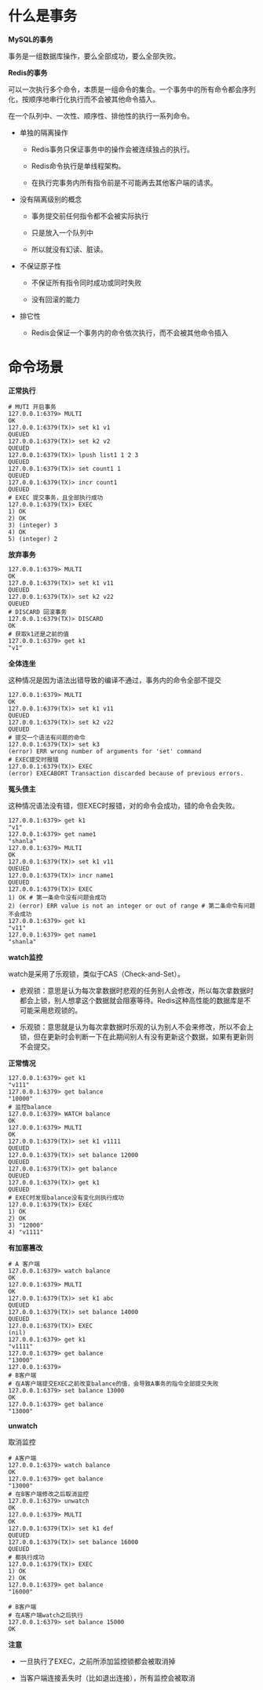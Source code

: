 # 什么是事务

**MySQL的事务**

事务是一组数据库操作，要么全部成功，要么全部失败。

**Redis的事务**

可以一次执行多个命令，本质是一组命令的集合。一个事务中的所有命令都会序列化，按顺序地串行化执行而不会被其他命令插入。

在一个队列中、一次性、顺序性、排他性的执行一系列命令。

- 单独的隔离操作
  
  - Redis事务只保证事务中的操作会被连续独占的执行。
  
  - Redis命令执行是单线程架构。
  
  - 在执行完事务内所有指令前是不可能再去其他客户端的请求。

- 没有隔离级别的概念
  
  - 事务提交前任何指令都不会被实际执行
  
  - 只是放入一个队列中
  
  - 所以就没有幻读、脏读。

- 不保证原子性
  
  - 不保证所有指令同时成功或同时失败
  
  - 没有回滚的能力

- 排它性
  
  - Redis会保证一个事务内的命令依次执行，而不会被其他命令插入

# 命令场景

**正常执行**

```shell
# MUTI 开启事务
127.0.0.1:6379> MULTI
OK
127.0.0.1:6379(TX)> set k1 v1
QUEUED
127.0.0.1:6379(TX)> set k2 v2
QUEUED
127.0.0.1:6379(TX)> lpush list1 1 2 3
QUEUED
127.0.0.1:6379(TX)> set count1 1
QUEUED
127.0.0.1:6379(TX)> incr count1
QUEUED
# EXEC 提交事务，且全部执行成功
127.0.0.1:6379(TX)> EXEC
1) OK
2) OK
3) (integer) 3
4) OK
5) (integer) 2
```

**放弃事务**

```shell
127.0.0.1:6379> MULTI
OK
127.0.0.1:6379(TX)> set k1 v11
QUEUED
127.0.0.1:6379(TX)> set k2 v22
QUEUED
# DISCARD 回滚事务
127.0.0.1:6379(TX)> DISCARD
OK
# 获取k1还是之前的值
127.0.0.1:6379> get k1
"v1"
```

**全体连坐**

这种情况是因为语法出错导致的编译不通过，事务内的命令全部不提交

```shell
127.0.0.1:6379> MULTI
OK
127.0.0.1:6379(TX)> set k1 v11
QUEUED
127.0.0.1:6379(TX)> set k2 v22
QUEUED
# 提交一个语法有问题的命令
127.0.0.1:6379(TX)> set k3
(error) ERR wrong number of arguments for 'set' command
# EXEC提交时报错
127.0.0.1:6379(TX)> EXEC
(error) EXECABORT Transaction discarded because of previous errors.
```

**冤头债主**

这种情况语法没有错，但EXEC时报错，对的命令会成功，错的命令会失败。

```shell
127.0.0.1:6379> get k1
"v1"
127.0.0.1:6379> get name1
"shanla"
127.0.0.1:6379> MULTI
OK
127.0.0.1:6379(TX)> set k1 v11
QUEUED
127.0.0.1:6379(TX)> incr name1
QUEUED
127.0.0.1:6379(TX)> EXEC
1) OK # 第一条命令没有问题会成功
2) (error) ERR value is not an integer or out of range # 第二条命令有问题不会成功
127.0.0.1:6379> get k1
"v11"
127.0.0.1:6379> get name1
"shanla"
```

**watch监控**

watch是采用了乐观锁，类似于CAS（Check-and-Set）。

- 悲观锁：意思是认为每次拿数据时悲观的任务别人会修改，所以每次拿数据时都会上锁，别人想拿这个数据就会阻塞等待。Redis这种高性能的数据库是不可能采用悲观锁的。

- 乐观锁：意思就是认为每次拿数据时乐观的认为别人不会来修改，所以不会上锁，但在更新时会判断一下在此期间别人有没有更新这个数据，如果有更新则不会提交。

**正常情况**

```shell
127.0.0.1:6379> get k1
"v111"
127.0.0.1:6379> get balance
"10000"
# 监控balance
127.0.0.1:6379> WATCH balance
OK
127.0.0.1:6379> MULTI
OK
127.0.0.1:6379(TX)> set k1 v1111
QUEUED
127.0.0.1:6379(TX)> set balance 12000
QUEUED
127.0.0.1:6379(TX)> get balance
QUEUED
127.0.0.1:6379(TX)> get k1
QUEUED
# EXEC时发现balance没有变化则执行成功
127.0.0.1:6379(TX)> EXEC
1) OK
2) OK
3) "12000"
4) "v1111"
```

**有加塞篡改**

```shell
# A 客户端
127.0.0.1:6379> watch balance
OK
127.0.0.1:6379> MULTI
OK
127.0.0.1:6379(TX)> set k1 abc
QUEUED
127.0.0.1:6379(TX)> set balance 14000
QUEUED
127.0.0.1:6379(TX)> EXEC
(nil)
127.0.0.1:6379> get k1
"v1111"
127.0.0.1:6379> get balance
"13000"
127.0.0.1:6379>
# B客户端
# 在A客户端提交EXEC之前改变balance的值，会导致A事务的指令全部提交失败
127.0.0.1:6379> set balance 13000
OK
127.0.0.1:6379> get balance
"13000"
```

**unwatch**

取消监控

```shell
# A客户端
127.0.0.1:6379> watch balance
OK
127.0.0.1:6379> get balance
"13000"
# 在B客户端修改之后取消监控
127.0.0.1:6379> unwatch
OK
127.0.0.1:6379> MULTI
OK
127.0.0.1:6379(TX)> set k1 def
QUEUED
127.0.0.1:6379(TX)> set balance 16000
QUEUED
# 都执行成功
127.0.0.1:6379(TX)> EXEC
1) OK
2) OK
127.0.0.1:6379> get balance
"16000"

# B客户端
# 在A客户端watch之后执行
127.0.0.1:6379> set balance 15000
OK
```

**注意**

- 一旦执行了EXEC，之前所添加监控锁都会被取消掉

- 当客户端连接丢失时（比如退出连接），所有监控会被取消

